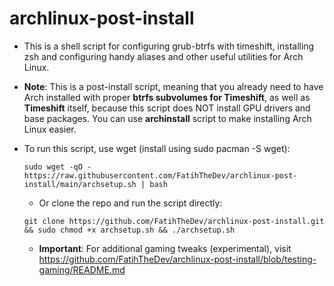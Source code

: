 # archlinux-post-install
- This is a shell script for configuring grub-btrfs with timeshift, installing zsh and configuring handy aliases and other useful utilities for Arch Linux.
- **Note**: This is a post-install script, meaning that you already need to have Arch installed with proper **btrfs subvolumes for Timeshift**, as well as **Timeshift** itself, because this script does NOT install GPU drivers and base packages. You can use **archinstall** script to make installing Arch Linux easier.

- To run this script, use wget (install using sudo pacman -S wget):
  
  ```sudo wget -qO - https://raw.githubusercontent.com/FatihTheDev/archlinux-post-install/main/archsetup.sh | bash```

  - Or clone the repo and run the script directly:
    
  ```git clone https://github.com/FatihTheDev/archlinux-post-install.git && sudo chmod +x archsetup.sh && ./archsetup.sh```

  - **Important**: For additional gaming tweaks (experimental), visit https://github.com/FatihTheDev/archlinux-post-install/blob/testing-gaming/README.md
